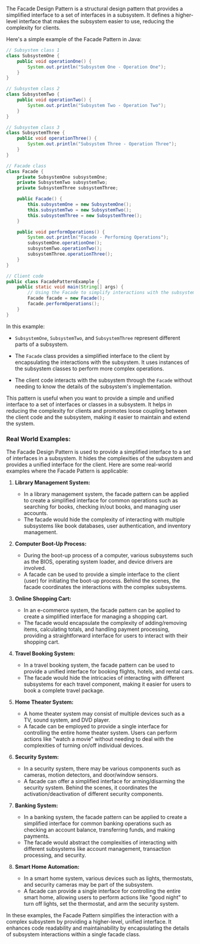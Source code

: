 The Facade Design Pattern is a structural design pattern that provides a simplified interface to a set of interfaces in a subsystem. It defines a higher-level interface that makes the subsystem easier to use, reducing the complexity for clients.

Here's a simple example of the Facade Pattern in Java:

```java
// Subsystem class 1
class SubsystemOne {
    public void operationOne() {
        System.out.println("Subsystem One - Operation One");
    }
}

// Subsystem class 2
class SubsystemTwo {
    public void operationTwo() {
        System.out.println("Subsystem Two - Operation Two");
    }
}

// Subsystem class 3
class SubsystemThree {
    public void operationThree() {
        System.out.println("Subsystem Three - Operation Three");
    }
}

// Facade class
class Facade {
    private SubsystemOne subsystemOne;
    private SubsystemTwo subsystemTwo;
    private SubsystemThree subsystemThree;

    public Facade() {
        this.subsystemOne = new SubsystemOne();
        this.subsystemTwo = new SubsystemTwo();
        this.subsystemThree = new SubsystemThree();
    }

    public void performOperations() {
        System.out.println("Facade - Performing Operations");
        subsystemOne.operationOne();
        subsystemTwo.operationTwo();
        subsystemThree.operationThree();
    }
}

// Client code
public class FacadePatternExample {
    public static void main(String[] args) {
        // Using the Facade to simplify interactions with the subsystem
        Facade facade = new Facade();
        facade.performOperations();
    }
}
```

In this example:

- `SubsystemOne`, `SubsystemTwo`, and `SubsystemThree` represent different parts of a subsystem.

- The `Facade` class provides a simplified interface to the client by encapsulating the interactions with the subsystem. It uses instances of the subsystem classes to perform more complex operations.

- The client code interacts with the subsystem through the `Facade` without needing to know the details of the subsystem's implementation.

This pattern is useful when you want to provide a simple and unified interface to a set of interfaces or classes in a subsystem. It helps in reducing the complexity for clients and promotes loose coupling between the client code and the subsystem, making it easier to maintain and extend the system.

### Real World Examples:

The Facade Design Pattern is used to provide a simplified interface to a set of interfaces in a subsystem. It hides the complexities of the subsystem and provides a unified interface for the client. Here are some real-world examples where the Facade Pattern is applicable:

1. **Library Management System:**
   - In a library management system, the facade pattern can be applied to create a simplified interface for common operations such as searching for books, checking in/out books, and managing user accounts.
   - The facade would hide the complexity of interacting with multiple subsystems like book databases, user authentication, and inventory management.

2. **Computer Boot-Up Process:**
   - During the boot-up process of a computer, various subsystems such as the BIOS, operating system loader, and device drivers are involved.
   - A facade can be used to provide a simple interface to the client (user) for initiating the boot-up process. Behind the scenes, the facade coordinates the interactions with the complex subsystems.

3. **Online Shopping Cart:**
   - In an e-commerce system, the facade pattern can be applied to create a simplified interface for managing a shopping cart.
   - The facade would encapsulate the complexity of adding/removing items, calculating totals, and handling payment processing, providing a straightforward interface for users to interact with their shopping cart.

4. **Travel Booking System:**
   - In a travel booking system, the facade pattern can be used to provide a unified interface for booking flights, hotels, and rental cars.
   - The facade would hide the intricacies of interacting with different subsystems for each travel component, making it easier for users to book a complete travel package.

5. **Home Theater System:**
   - A home theater system may consist of multiple devices such as a TV, sound system, and DVD player.
   - A facade can be employed to provide a single interface for controlling the entire home theater system. Users can perform actions like "watch a movie" without needing to deal with the complexities of turning on/off individual devices.

6. **Security System:**
   - In a security system, there may be various components such as cameras, motion detectors, and door/window sensors.
   - A facade can offer a simplified interface for arming/disarming the security system. Behind the scenes, it coordinates the activation/deactivation of different security components.

7. **Banking System:**
   - In a banking system, the facade pattern can be applied to create a simplified interface for common banking operations such as checking an account balance, transferring funds, and making payments.
   - The facade would abstract the complexities of interacting with different subsystems like account management, transaction processing, and security.

8. **Smart Home Automation:**
   - In a smart home system, various devices such as lights, thermostats, and security cameras may be part of the subsystem.
   - A facade can provide a single interface for controlling the entire smart home, allowing users to perform actions like "good night" to turn off lights, set the thermostat, and arm the security system.

In these examples, the Facade Pattern simplifies the interaction with a complex subsystem by providing a higher-level, unified interface. It enhances code readability and maintainability by encapsulating the details of subsystem interactions within a single facade class.